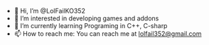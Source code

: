 - 👋 Hi, I’m @LolFailKO352
- 👀 I’m interested in developing games and addons
- 🌱 I’m currently learning Programing in C++, C-sharp
- 📫 How to reach me: You can reach me at lolfail352@gmail.com

<!---
LolFailKO352/LolFailKO352 is a ✨ special ✨ repository because its `README.md` (this file) appears on your GitHub profile.
You can click the Preview link to take a look at your changes.
--->
